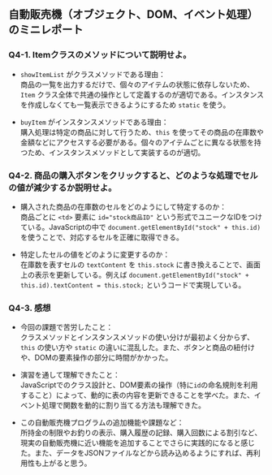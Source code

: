 ## 自動販売機（オブジェクト、DOM、イベント処理）のミニレポート

### Q4-1. Itemクラスのメソッドについて説明せよ。
- `showItemList` がクラスメソッドである理由：  
  商品の一覧を出力するだけで、個々のアイテムの状態に依存しないため、`Item` クラス全体で共通の操作として定義するのが適切である。インスタンスを作成しなくても一覧表示できるようにするため `static` を使う。

- `buyItem` がインスタンスメソッドである理由：  
  購入処理は特定の商品に対して行うため、`this` を使ってその商品の在庫数や金額などにアクセスする必要がある。個々のアイテムごとに異なる状態を持つため、インスタンスメソッドとして実装するのが適切。

### Q4-2. 商品の購入ボタンをクリックすると、どのような処理でセルの値が減少するか説明せよ。
- 購入された商品の在庫数のセルをどのようにして特定するのか：  
  商品ごとに `<td>` 要素に `id="stock商品ID"` という形式でユニークなIDをつけている。JavaScriptの中で `document.getElementById("stock" + this.id)` を使うことで、対応するセルを正確に取得できる。

- 特定したセルの値をどのように変更するのか：  
  在庫数を表すセルの `textContent` を `this.stock` に書き換えることで、画面上の表示を更新している。例えば `document.getElementById("stock" + this.id).textContent = this.stock;` というコードで実現している。

### Q4-3. 感想
- 今回の課題で苦労したこと：  
  クラスメソッドとインスタンスメソッドの使い分けが最初よく分からず、`this` の使い方や `static` の違いに混乱した。また、ボタンと商品の紐付けや、DOMの要素操作の部分に時間がかかった。

- 演習を通して理解できたこと：  
  JavaScriptでのクラス設計と、DOM要素の操作（特に`id`の命名規則を利用すること）によって、動的に表の内容を更新できることを学べた。また、イベント処理で関数を動的に割り当てる方法も理解できた。

- この自動販売機プログラムの追加機能や課題など：  
  所持金の制限やお釣りの表示、購入履歴の記録、購入回数による割引など、現実の自動販売機に近い機能を追加することでさらに実践的になると感じた。また、データをJSONファイルなどから読み込めるようにすれば、再利用性も上がると思う。


